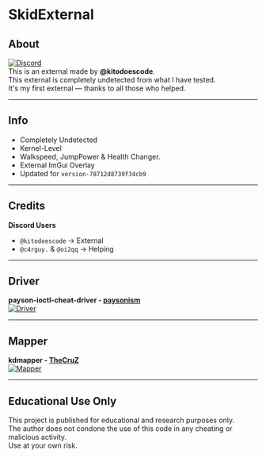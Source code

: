 # SkidExternal

## About

[![Discord](https://img.shields.io/badge/Discord-Invite-gray?logo=discord&labelColor=%235865F2&logoColor=white)](https://discord.gg/skidding)  
This is an external made by **@kitodoescode**.  
This external is completely undetected from what I have tested.  
It's my first external — thanks to all those who helped.

---

## Info

- Completely Undetected
- Kernel-Level
- Walkspeed, JumpPower & Health Changer.
- External ImGui Overlay
- Updated for ``version-78712d8739f34cb9``

---

## Credits

**Discord Users**  
- `@kitodoescode` → External
- `@c4rguy.` & `@oi2qq` → Helping

---

## Driver

**payson-ioctl-cheat-driver - [paysonism](https://github.com/paysonism/)**  
[![Driver](https://img.shields.io/badge/Github-payson--ioctl--cheat--driver-gray?logo=github&labelColor=%232f2f2f)](https://github.com/paysonism/payson-ioctl-cheat-driver/)

---

## Mapper

**kdmapper - [TheCruZ](https://github.com/TheCruZ/)**  
[![Mapper](https://img.shields.io/badge/Github-kdmapper-gray?logo=github&labelColor=%232f2f2f)](https://github.com/TheCruZ/kdmapper)

---

## Educational Use Only
This project is published for educational and research purposes only.  
The author does not condone the use of this code in any cheating or malicious activity.  
Use at your own risk.

